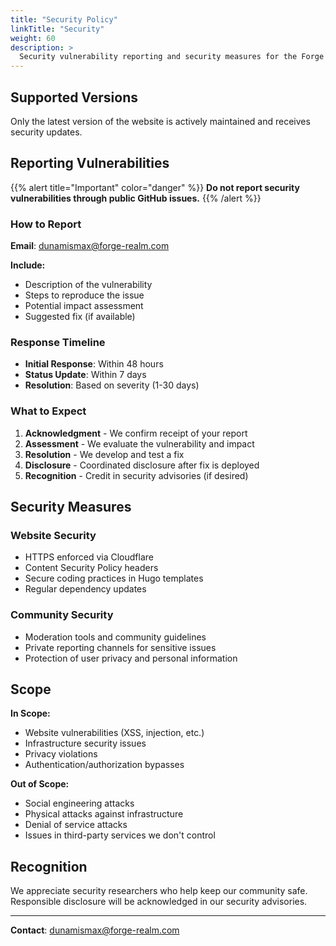 ```yaml
---
title: "Security Policy"
linkTitle: "Security"
weight: 60
description: >
  Security vulnerability reporting and security measures for the Forge Realm project.
---
```


## Supported Versions

Only the latest version of the website is actively maintained and receives security updates.

## Reporting Vulnerabilities

{{% alert title="Important" color="danger" %}}
**Do not report security vulnerabilities through public GitHub issues.**
{{% /alert %}}

### How to Report

**Email**: <dunamismax@forge-realm.com>

**Include:**

- Description of the vulnerability
- Steps to reproduce the issue
- Potential impact assessment
- Suggested fix (if available)

### Response Timeline

- **Initial Response**: Within 48 hours
- **Status Update**: Within 7 days
- **Resolution**: Based on severity (1-30 days)

### What to Expect

1. **Acknowledgment** - We confirm receipt of your report
2. **Assessment** - We evaluate the vulnerability and impact
3. **Resolution** - We develop and test a fix
4. **Disclosure** - Coordinated disclosure after fix is deployed
5. **Recognition** - Credit in security advisories (if desired)

## Security Measures

### Website Security

- HTTPS enforced via Cloudflare
- Content Security Policy headers
- Secure coding practices in Hugo templates
- Regular dependency updates

### Community Security

- Moderation tools and community guidelines
- Private reporting channels for sensitive issues
- Protection of user privacy and personal information

## Scope

**In Scope:**

- Website vulnerabilities (XSS, injection, etc.)
- Infrastructure security issues
- Privacy violations
- Authentication/authorization bypasses

**Out of Scope:**

- Social engineering attacks
- Physical attacks against infrastructure
- Denial of service attacks
- Issues in third-party services we don't control

## Recognition

We appreciate security researchers who help keep our community safe. Responsible disclosure will be acknowledged in our security advisories.

---

**Contact**: <dunamismax@forge-realm.com>